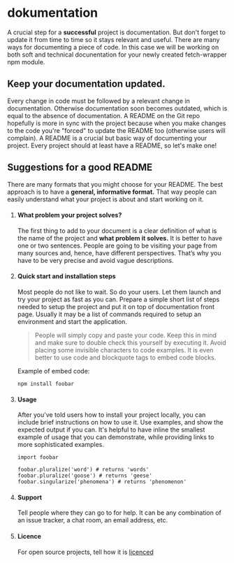 # dokumentation

A crucial step for a **successful** project is documentation.
But don't forget to update it from time to time so it stays relevant and useful.
There are many ways for documenting a piece of code. In this case we will be working on both soft and technical docunentation for your newly created fetch-wrapper npm module.

## Keep your documentation updated.
Every change in code must be followed by a relevant change in documentation. Otherwise documentation soon becomes outdated, which is equal to the absence of documentation. A README on the Git repo hopefully is more in sync with the project because when you make changes to the code you're "forced" to update the README too (otherwise users will complain).
A README is a crucial but basic way of documenting your project. Every project should at least have a README, so let's make one!

## Suggestions for a good README
There are many formats that you might choose for your README. The best approach is to have a **general, informative format.** That way people can easily understand what your project is about and start working on it.

1. #### What problem your project solves? ####

      The first thing to add to your document is a clear definition of what is the name of the project and **what problem it        solves.** It is better to have one or two sentences. People are going to be visiting your page from many sources and, hence, have different perspectives. That’s why you have to be very precise and avoid vague descriptions. 

2. #### Quick start and installation steps ####

    Most people do not like to wait. So do your users. Let them launch and try your project as fast as you can. Prepare a simple short list of steps needed to setup the project and put it on top of documentation front page. Usually it may be a list of commands required to setup an environment and start the application.

    > People will simply copy and paste your code. Keep this in mind and make sure to double check this yourself by executing it. Avoid placing some invisible characters to code examples. It is even better to use code and blockquote tags to embed code blocks.
    
    
    Example of embed code:
    ```
    npm install foobar
    ```

3. #### Usage ####

    After you've told users how to install your project locally, you can include brief instructions on how to use it. Use examples, and show the expected output if you can. It's helpful to have inline the smallest example of usage that you can demonstrate, while providing links to more sophisticated examples.
    
    ```
    import foobar

    foobar.pluralize('word') # returns 'words'
    foobar.pluralize('goose') # returns 'geese'
    foobar.singularize('phenomena') # returns 'phenomenon'
    ```

4. #### Support ####
    
    Tell people where they can go to for help. It can be any combination of an issue tracker, a chat room, an email address, etc.
    
5. #### Licence ####

    For open source projects, tell how it is [licenced](https://choosealicense.com/)


